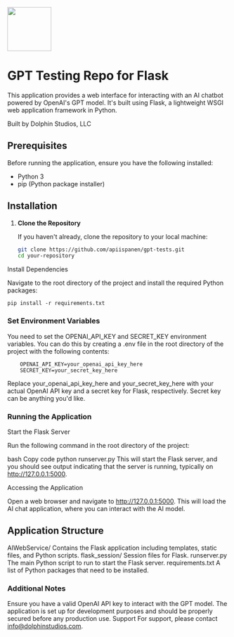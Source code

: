 
<!-- Add an image from  https://dolphinstudios.co/wp-content/uploads/2022/12/imageedit_3_2868179854-cropped.png -->
<a href="https://dolphinstudios.co/"><img src="https://dolphinstudios.co/wp-content/uploads/2022/12/imageedit_3_2868179854-cropped.png" width="100"></a>
# GPT Testing Repo for Flask 

This application provides a web interface for interacting with an AI chatbot powered by OpenAI's GPT model. It's built using Flask, a lightweight WSGI web application framework in Python.


Built by Dolphin Studios, LLC

## Prerequisites

Before running the application, ensure you have the following installed:

- Python 3
- pip (Python package installer)

## Installation

1. **Clone the Repository**

   If you haven't already, clone the repository to your local machine:

   ```bash
   git clone https://github.com/apiispanen/gpt-tests.git
   cd your-repository
Install Dependencies

Navigate to the root directory of the project and install the required Python packages:

   ```pip install -r requirements.txt```

### Set Environment Variables 


You need to set the OPENAI_API_KEY and SECRET_KEY environment variables. You can do this by creating a .env file in the root directory of the project with the following contents:

```plaintext
    OPENAI_API_KEY=your_openai_api_key_here
    SECRET_KEY=your_secret_key_here 
```

Replace your_openai_api_key_here and your_secret_key_here with your actual OpenAI API key and a secret key for Flask, respectively. Secret key can be anything you'd like.

### Running the Application
Start the Flask Server

Run the following command in the root directory of the project:

bash
Copy code
python runserver.py
This will start the Flask server, and you should see output indicating that the server is running, typically on http://127.0.0.1:5000.

Accessing the Application

Open a web browser and navigate to http://127.0.0.1:5000. This will load the AI chat application, where you can interact with the AI model.

## Application Structure
AIWebService/
Contains the Flask application including templates, static files, and Python scripts.
flask_session/
Session files for Flask.
runserver.py
The main Python script to run to start the Flask server.
    requirements.txt
A list of Python packages that need to be installed.
### Additional Notes
Ensure you have a valid OpenAI API key to interact with the GPT model.
The application is set up for development purposes and should be properly secured before any production use.
Support
For support, please contact info@dolphinstudios.com.